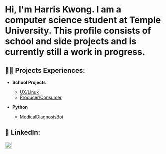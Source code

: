 <h1>Hi, I'm Harris Kwong. I am a computer science student at Temple University. This profile consists of school and side projects and is currently still a work in progress.

<h2>👨‍💻 Projects Experiences:</h2>

- <b>School Projects</b>
  - [UX/Linux](https://github.com/harriskwong1208/LinuxShell)
  - [Producer/Consumer](https://github.com/harriskwong1208/ProducerConsumer)

- <b>Python</b>
  - [MedicalDiagnosisBot](https://github.com/harriskwong1208/MedicalDiagnosisBot)






<h2> 🤳 LinkedIn:</h2>


[<img align="left" alt="JoshMadakor | LinkedIn" width="22px" src="https://cdn.jsdelivr.net/npm/simple-icons@v3/icons/linkedin.svg" />][linkedin]


[linkedin]:https://www.linkedin.com/in/harris-kwong/

